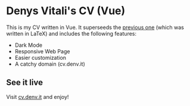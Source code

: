 # Denys Vitali's CV (Vue)

This is my CV written in Vue. It superseeds the [previous one](https://github.com/denysvitali/cv)
(which was written in LaTeX) and includes the following features:

- Dark Mode
- Responsive Web Page
- Easier customization
- A catchy domain (cv.denv.it)

## See it live

Visit [cv.denv.it](https://cv.denv.it) and enjoy!
